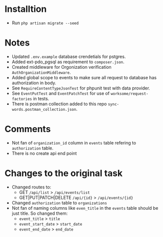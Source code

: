 

# Installtion

 - Run `php artisan migrate --seed` 

# Notes
- Updated `.env.example` database crendetials for pstgres.
- Added ext-pdo_pgsql as requirement to `composer.json`.
- Created middleware for Orgonization verification `AuthOrganizationMiddleware`.
- Added global scope to events to make sure all request to database has authorization in body.
- See `RequireContentTypeJsonTest` for phpunit test with data provider.
- See `EventPutTest` and `EventPatchTest` for use of `worksome/request-factories` in tests.
- There is postman collection added to this repo `sync-words.postman_collection.json`.

# Comments
 - Not fan of `organization_id` column in `events` table refering to `authorization` table.
 - There is no create api end point 
 
# Changes to the original task
 - Changed routes to:
   - GET `/api/list` > `/api/events/list`
   - GET|PUT|PATCH|DELETE `/api/{id}` > `/api/events/{id}`
 - Changed `authorization` table to `organizations`
 - Not fan of naming columns like `even_title` in the `events` table should be just title. So changed them:
   - `event_title` > `title`
   - `event_start_date` > `start_date`
   - `event_end_date` > `end_date`

